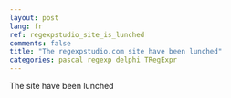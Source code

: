 ```yaml
---
layout: post
lang: fr
ref: regexpstudio_site_is_lunched
comments: false
title: "The regexpstudio.com site have been lunched"
categories: pascal regexp delphi TRegExpr
---
```


The site have been lunched
